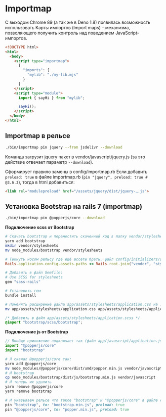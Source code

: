 # Importmap

С выходом Chrome 89 (а так же в Deno 1.8) появилась возможность использовать
Карты импортов (Import maps) – механизма, позволяющего получить контроль над
поведением JavaScript-импортов.

```html
<!DOCTYPE html>
<html>
  <body>
    <script type="importmap">
      {
        "imports": {
          "mylib": "./my-lib.mjs"
        }
      }
    </script>
    <script type="module">
      import { sayHi } from "mylib";

      sayHi();
    </script>
  </body>
</html>
```

## Importmap в рельсе

```sh
./bin/importmap pin jquery --from jsdelivr --download
```

Команда загрузит jquery пакет в vendor/javascript/jquery.js (за это действие отвечает
параметр `--download`).

Сформирует правило замены в config/importmap.rb
Если добавить `preload: true` в файле importmap.rb (`pin "jquery", preload: true # @3.6.3`), тогда в html добавиться:

```html
<link rel="modulepreload" href="/assets/jquery/dist/jquery-….js">
```

<!-- Необходимо в app/assets/config/manifest.js добавить `//= link jquery/dist/jquery.js` -->

## Установка Bootstrap на rails 7 (importmap)

```sh
./bin/importmap pin @popperjs/core --download
```

__Подключение scss от Bootstrap__

```sh
# Скачать bootstrap и переместить скаченный код в папку vendor/stylesheets
yarn add bootstrap
mkdir vendor/stylesheets
mv node_modules/bootstrap vendor/stylesheets
```

```rb
# Тыкнуть носом рельсу где ещё ассеты брать, файл config/initializers/assets.rb:
Rails.application.config.assets.paths << Rails.root.join("vendor", "stylesheets")
```

```sh
# Добавить в файл Gemfile:
# Use SCSS for stylesheets
gem "sass-rails"
```

```sh
# Установить гем
bundle install
```

```sh
# Поменять расширение файла app/assets/stylesheets/application.css на .scss
mv app/assets/stylesheets/application.css app/assets/stylesheets/application.scss
```

```css
/* Добавить в файл app/assets/stylesheets/application.scss */
@import "bootstrap/scss/bootstrap";
```

__Подключение js от Bootstrap__

```js
// Вообще приложение подключает так (файл app/javascript/application.js):
import "@popperjs/core"
import "bootstrap"
```

```sh
# Я скачал @popperjs/core так:
yarn add @popperjs/core
mv node_modules/@popperjs/core/dist/umd/popper.min.js vendor/javascript
# И bootstrap
cp node_modules/bootstrap/dist/js/bootstrap.min.js vendor/javascript
# И теперь их удалить
yarn remove @popperjs/core
yarn remove bootstrap
```

```rb
# И указываем рельсе что такое "bootstrap" и "@popperjs/core" в файле config/importmap.rb
pin "bootstrap", to: "bootstrap.min.js", preload: true
pin "@popperjs/core", to: "popper.min.js", preload: true
```
